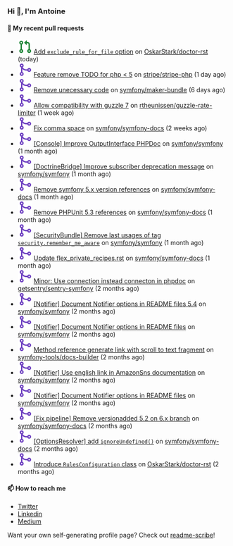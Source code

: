 ### Hi 👋, I'm Antoine

#### 👷 My recent pull requests

- ![](./assets/pr-open.svg) [Add `exclude_rule_for_file` option](https://github.com/OskarStark/doctor-rst/pull/1456) on [OskarStark/doctor-rst](https://github.com/OskarStark/doctor-rst) (today)
- ![](./assets/pr-merged.svg) [Feature remove TODO for php &lt; 5](https://github.com/stripe/stripe-php/pull/1536) on [stripe/stripe-php](https://github.com/stripe/stripe-php) (1 day ago)
- ![](./assets/pr-merged.svg) [Remove unecessary code](https://github.com/symfony/maker-bundle/pull/1339) on [symfony/maker-bundle](https://github.com/symfony/maker-bundle) (6 days ago)
- ![](./assets/pr-merged.svg) [Allow compatibility with guzzle 7](https://github.com/rtheunissen/guzzle-rate-limiter/pull/11) on [rtheunissen/guzzle-rate-limiter](https://github.com/rtheunissen/guzzle-rate-limiter) (1 week ago)
- ![](./assets/pr-merged.svg) [Fix comma space](https://github.com/symfony/symfony-docs/pull/18521) on [symfony/symfony-docs](https://github.com/symfony/symfony-docs) (2 weeks ago)
- ![](./assets/pr-merged.svg) [[Console] Improve OutputInterface PHPDoc](https://github.com/symfony/symfony/pull/50755) on [symfony/symfony](https://github.com/symfony/symfony) (1 month ago)
- ![](./assets/pr-merged.svg) [[DoctrineBridge] Improve subscriber deprecation message](https://github.com/symfony/symfony/pull/50709) on [symfony/symfony](https://github.com/symfony/symfony) (1 month ago)
- ![](./assets/pr-merged.svg) [Remove symfony 5.x version references](https://github.com/symfony/symfony-docs/pull/18431) on [symfony/symfony-docs](https://github.com/symfony/symfony-docs) (1 month ago)
- ![](./assets/pr-merged.svg) [Remove PHPUnit 5.3 references](https://github.com/symfony/symfony-docs/pull/18430) on [symfony/symfony-docs](https://github.com/symfony/symfony-docs) (1 month ago)
- ![](./assets/pr-merged.svg) [[SecurityBundle] Remove last usages of tag `security.remember_me_aware`](https://github.com/symfony/symfony/pull/50694) on [symfony/symfony](https://github.com/symfony/symfony) (1 month ago)
- ![](./assets/pr-merged.svg) [Update flex_private_recipes.rst](https://github.com/symfony/symfony-docs/pull/18366) on [symfony/symfony-docs](https://github.com/symfony/symfony-docs) (1 month ago)
- ![](./assets/pr-merged.svg) [Minor: Use connection instead connecton in phpdoc](https://github.com/getsentry/sentry-symfony/pull/722) on [getsentry/sentry-symfony](https://github.com/getsentry/sentry-symfony) (2 months ago)
- ![](./assets/pr-merged.svg) [[Notifier] Document Notifier options in README files 5.4](https://github.com/symfony/symfony/pull/50379) on [symfony/symfony](https://github.com/symfony/symfony) (2 months ago)
- ![](./assets/pr-merged.svg) [[Notifier] Document Notifier options in README files](https://github.com/symfony/symfony/pull/50378) on [symfony/symfony](https://github.com/symfony/symfony) (2 months ago)
- ![](./assets/pr-merged.svg) [Method reference generate link with scroll to text fragment](https://github.com/symfony-tools/docs-builder/pull/160) on [symfony-tools/docs-builder](https://github.com/symfony-tools/docs-builder) (2 months ago)
- ![](./assets/pr-merged.svg) [[Notifier] Use english link in AmazonSns documentation](https://github.com/symfony/symfony/pull/50350) on [symfony/symfony](https://github.com/symfony/symfony) (2 months ago)
- ![](./assets/pr-merged.svg) [[Notifier] Document Notifier options in README files](https://github.com/symfony/symfony/pull/50349) on [symfony/symfony](https://github.com/symfony/symfony) (2 months ago)
- ![](./assets/pr-merged.svg) [[Fix pipeline] Remove versionadded 5.2 on 6.x branch](https://github.com/symfony/symfony-docs/pull/18303) on [symfony/symfony-docs](https://github.com/symfony/symfony-docs) (2 months ago)
- ![](./assets/pr-merged.svg) [[OptionsResolver] add `ignoreUndefined()`](https://github.com/symfony/symfony-docs/pull/18302) on [symfony/symfony-docs](https://github.com/symfony/symfony-docs) (2 months ago)
- ![](./assets/pr-merged.svg) [Introduce `RulesConfiguration` class](https://github.com/OskarStark/doctor-rst/pull/1395) on [OskarStark/doctor-rst](https://github.com/OskarStark/doctor-rst) (2 months ago)

#### 📫 How to reach me

- [Twitter](https://twitter.com/a_lamirault)
- [Linkedin](https://www.linkedin.com/in/antoine-lamirault-9a9a9a107/)
- [Medium](https://alamirault.medium.com)

Want your own self-generating profile page? Check out [readme-scribe](https://github.com/muesli/readme-scribe)!
